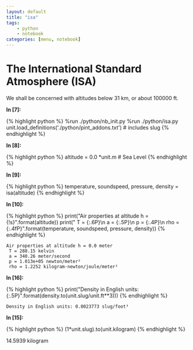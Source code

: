 ```yaml
---
layout: default
title: "isa"
tags:
    - python
    - notebook
categories: [menu, notebook]
---
```

# The International Standard Atmosphere (ISA)

We shall be concerned with altitudes below 31 km, or about 100000 ft.

**In [7]:**

{% highlight python %}
%run ./python/nb_init.py
%run ./python/isa.py
unit.load_definitions('./python/pint_addons.txt') # includes slug
{% endhighlight %}

**In [8]:**

{% highlight python %}
altitude = 0.0 *unit.m # Sea Level
{% endhighlight %}

**In [9]:**

{% highlight python %}
temperature, soundspeed, pressure, density = isa(altitude)
{% endhighlight %}

**In [10]:**

{% highlight python %}
print("Air properties at altitude h = {!s}".format(altitude))
print(" T = {:.6P}\n a = {:.5P}\n p = {:.4P}\n rho = {:.4fP}".format(temperature, soundspeed, pressure, density))
{% endhighlight %}

    Air properties at altitude h = 0.0 meter
     T = 288.15 kelvin
     a = 340.26 meter/second
     p = 1.013e+05 newton/meter²
     rho = 1.2252 kilogram·newton/joule/meter²


**In [16]:**

{% highlight python %}
print("Density in English units: {:.5P}".format(density.to(unit.slug/unit.ft**3)))
{% endhighlight %}

    Density in English units: 0.0023773 slug/foot³


**In [15]:**

{% highlight python %}
(1*unit.slug).to(unit.kilogram)
{% endhighlight %}




14.5939 kilogram


